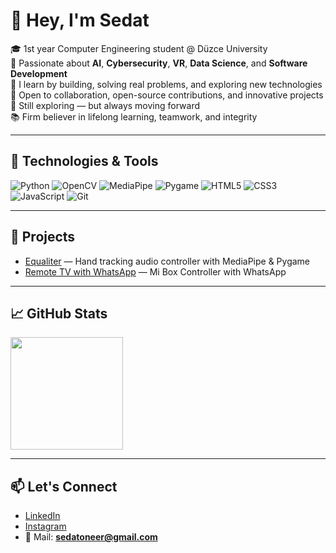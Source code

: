 # 👋 Hey, I'm Sedat

🎓 1st year Computer Engineering student @ Düzce University  
🚀 Passionate about **AI**, **Cybersecurity**, **VR**, **Data Science**, and **Software Development**  
🧠 I learn by building, solving real problems, and exploring new technologies  
🤝 Open to collaboration, open-source contributions, and innovative projects  
🧭 Still exploring — but always moving forward  
📚 Firm believer in lifelong learning, teamwork, and integrity  

---

## 🔧 Technologies & Tools

![Python](https://img.shields.io/badge/Python-3776AB?style=for-the-badge&logo=python&logoColor=white)
![OpenCV](https://img.shields.io/badge/OpenCV-5C3EE8?style=for-the-badge&logo=opencv&logoColor=white)
![MediaPipe](https://img.shields.io/badge/MediaPipe-FF6F00?style=for-the-badge&logo=google&logoColor=white)
![Pygame](https://img.shields.io/badge/Pygame-222222?style=for-the-badge&logo=python&logoColor=green)
![HTML5](https://img.shields.io/badge/HTML5-E34F26?style=for-the-badge&logo=html5&logoColor=white)
![CSS3](https://img.shields.io/badge/CSS3-1572B6?style=for-the-badge&logo=css3&logoColor=white)
![JavaScript](https://img.shields.io/badge/JavaScript-F7DF1E?style=for-the-badge&logo=javascript&logoColor=black)
![Git](https://img.shields.io/badge/Git-F05032?style=for-the-badge&logo=git&logoColor=white)

---

## 🚀 Projects

- [Equaliter](https://github.com/sedatoneer/equaliter) — Hand tracking audio controller with MediaPipe & Pygame
- [Remote TV with WhatsApp](https://github.com/sedatoneer/whatsapp-remote) — Mi Box Controller with WhatsApp

---

## 📈 GitHub Stats

<img src="https://github-readme-stats.vercel.app/api/top-langs/?username=sedatoneer&layout=compact&theme=radical" height="180px"/>

---

## 📫 Let's Connect

- [LinkedIn](https://www.linkedin.com/in/sedat-%C3%B6ner-672500243/)
- [Instagram](https://www.instagram.com/sedatoneer/)
- 📧 Mail: **sedatoneer@gmail.com**
